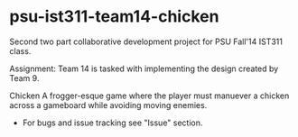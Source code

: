psu-ist311-team14-chicken
=========================

Second two part collaborative development project for PSU Fall'14 IST311 class. 

Assignment: Team 14 is tasked with implementing the design created by Team 9. 


Chicken
A frogger-esque game where the player must manuever a chicken across a gameboard while avoiding moving enemies.


* For bugs and issue tracking see "Issue" section.

